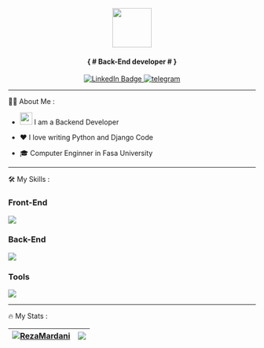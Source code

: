 <div align="center">
 <img src="https://media.giphy.com/media/VgCDAzcKvsR6OM0uWg/giphy.gif" width="80">
</div>


<h4 align="center">
{ # Back-End developer # }</p>
</h4>
<!-- <div align="center">
 <img src="https://cdn.icon-icons.com/icons2/2415/PNG/512/django_line_logo_icon_146560.png" width="150px">
</div> -->

 <div id="header" align="center">
      <div id="badges">
  <a href="https://www.linkedin.com/in/reza-mardani-232338179/">
    <img src="https://img.shields.io/badge/LinkedIn-blue?style=for-the-badge&logo=linkedin&logoColor=white" alt="LinkedIn Badge"/>
  </a>  
    <a href="https://t.me/devsector">
        <img src="https://img.shields.io/badge/Telegram-2CA5E0?style=for-the-badge&logo=telegram&logoColor=white" alt="telegram"  />
    </a>
      </div>

  <div align='center'>
  <img src="https://komarev.com/ghpvc/?username=rezamardaniDev&style=flat-square&color=blue" alt=""/>
</div>
</div>

---
:man_technologist: About Me :

- <img src="https://media.giphy.com/media/WUlplcMpOCEmTGBtBW/giphy.gif" width="25"> I am a Backend Developer 

- ❤️ I love writing Python and Django Code
- 🎓 Computer Enginner in Fasa University
--- 

:hammer_and_wrench: My Skills :

### Front-End
<p >
  <a href="https://skillicons.dev">
    <img src="https://skillicons.dev/icons?i=html,css,tailwind,bootstrap" />
  </a>
</p>

### Back-End
<p >
  <a href="https://skillicons.dev">
    <img src="https://skillicons.dev/icons?i=python,django,mysql,sqlite" />
  </a>
</p>

### Tools
<p >
  <a href="https://skillicons.dev">
    <img src="https://skillicons.dev/icons?i=git,github,ai,vscode" />
  </a>
</p>


---

:fire: My Stats :

  | <a href="https://github.com/anuraghazra/github-readme-stats"><img align="center" src="https://github-readme-stats.vercel.app/api?username=rezamardaniDev&show_icons=true&include_all_commits=true&theme=green&hide_border=true" alt="RezaMardani" /></a> | <a href="https://github.com/rezamardaniDev/python-image-tools"><img align="center" src="https://github-readme-stats.vercel.app/api/top-langs/?username=rezamardaniDev&layout=compact&theme=green&hide_border=true" /></a> |
|------------------------------------------------------------------------------------------------------------------------------------------------------------------------------------------------------------------------------------------------------------------|-------------------------------------------------------------------------------------------------------------------------------------------------------------------------------------------------------------------|
